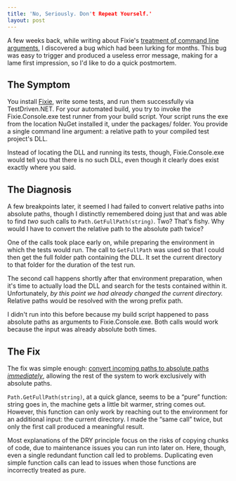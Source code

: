 ```yaml
---
title: 'No, Seriously. Don't Repeat Yourself.'
layout: post
---
```

A few weeks back, while writing about Fixie's [treatment of command line arguments](http://patrick.lioi.net/2013/07/12/by-your-command-line/), I discovered a bug which had been lurking for months. This bug was easy to trigger and produced a useless error message, making for a lame first impression, so I'd like to do a quick postmortem.

## The Symptom

You install [Fixie](https://www.nuget.org/packages/Fixie), write some tests, and run them successfully via TestDriven.NET. For your automated build, you try to invoke the Fixie.Console.exe test runner from your build script. Your script runs the exe from the location NuGet installed it, under the packages/ folder. You provide a single command line argument: a relative path to your compiled test project's DLL.

Instead of locating the DLL and running its tests, though, Fixie.Console.exe would tell you that there is no such DLL, even though it clearly does exist exactly where you said.

## The Diagnosis

A few breakpoints later, it seemed I had failed to convert relative paths into absolute paths, though I distinctly remembered doing just that and was able to find _two_ such calls to `Path.GetFullPath(string)`. Two? That's fishy. Why would I have to convert the relative path to the absolute path twice?

One of the calls took place early on, while preparing the environment in which the tests would run. The call to `GetFullPath` was used so that I could then get the full folder path containing the DLL. It set the current directory to that folder for the duration of the test run.

The second call happens shortly after that environment preparation, when it's time to actually load the DLL and search for the tests contained within it. Unfortunately, _by this point we had already changed the current directory._ Relative paths would be resolved with the wrong prefix path.

I didn't run into this before because my build script happened to pass absolute paths as arguments to Fixie.Console.exe. Both calls would work because the input was already absolute both times.

## The Fix

The fix was simple enough: [convert incoming paths to absolute paths _immediately_](https://github.com/fixie/fixie/commit/104c0c8dda724f6916c364b48b6fb0c17918859a), allowing the rest of the system to work exclusively with absolute paths.

`Path.GetFullPath(string)`, at a quick glance, seems to be a &#8220;pure&#8221; function: string goes in, the machine gets a little bit warmer, string comes out. However, this function can only work by reaching out to the environment for an additional input: the current directory. I made the &#8220;same call&#8221; twice, but only the first call produced a meaningful result.

Most explanations of the DRY principle focus on the risks of copying chunks of code, due to maintenance issues you can run into later on. Here, though, even a single redundant function call led to problems. Duplicating even simple function calls can lead to issues when those functions are incorrectly treated as pure.